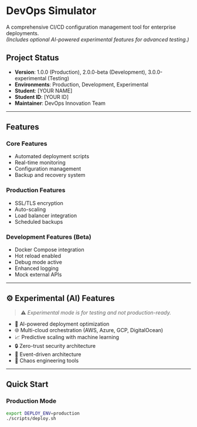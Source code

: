 # DevOps Simulator

A comprehensive CI/CD configuration management tool for enterprise deployments.  
_(Includes optional AI-powered experimental features for advanced testing.)_

## Project Status

- **Version**: 1.0.0 (Production), 2.0.0-beta (Development), 3.0.0-experimental (Testing)
- **Environments**: Production, Development, Experimental
- **Student**: [YOUR NAME]
- **Student ID**: [YOUR ID]
- **Maintainer**: DevOps Innovation Team

---

## Features

### Core Features

- Automated deployment scripts
- Real-time monitoring
- Configuration management
- Backup and recovery system

### Production Features

- SSL/TLS encryption
- Auto-scaling
- Load balancer integration
- Scheduled backups

### Development Features (Beta)

- Docker Compose integration
- Hot reload enabled
- Debug mode active
- Enhanced logging
- Mock external APIs

---

## ⚙️ Experimental (AI) Features

> ⚠️ _Experimental mode is for testing and not production-ready._

- 🤖 AI-powered deployment optimization
- 🌐 Multi-cloud orchestration (AWS, Azure, GCP, DigitalOcean)
- 📈 Predictive scaling with machine learning
- 🔒 Zero-trust security architecture
- 🌊 Event-driven architecture
- 🎯 Chaos engineering tools

---

## Quick Start

### Production Mode

```bash
export DEPLOY_ENV=production
./scripts/deploy.sh
```

